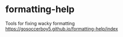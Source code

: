 # formatting-help
 Tools for fixing wacky formatting  
https://gosoccerboy5.github.io/formatting-help/index
